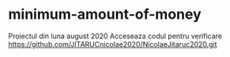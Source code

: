 # minimum-amount-of-money
Proiectul din luna august 2020
Acceseaza codul pentru verificare  https://github.com/JITARUCnicolae2020/NicolaeJitaruc2020.git
[](https://www.youtube.com/watch?v=q04SwBmc3N4)
